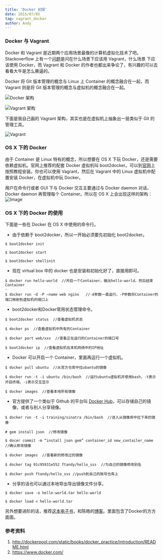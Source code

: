 ```yaml
---
title: 'Docker 初探'
date: 2015/07/05
tag: vagrant_docker
author: Andy
---
```

### Docker 与 Vagrant
Docker 和 Vagrant 是近期两个应用场景最像的计算机虚拟化技术了吧。Stackoverflow 上有一个[问题](http://stackoverflow.com/questions/16647069/should-i-use-vagrant-or-docker-io-for-creating-an-isolated-environment)是问在什么场景下应该用 Vagrant，什么场景
下应该使用 Docker，而 Vagrant 和 Docker 的作者也都出来争论了，有兴趣的可以去看看大牛是怎么撕逼的。  

Docker 将 Git 版本管理的概念与 Linux 上 Container 的概念融合在一起，而 Vagrant 则是将 Git 版本管理的概念与虚拟机的概念融合在一起。  

<!--more-->

![Docker 架构](/images/vagrant_docker/what-is-docker-diagram.png)

![Vagrant 架构](/images/vagrant_docker/what-is-vm-diagram.png)


下面是我自己画的 Vagrant 架构，其实也是在虚拟机上抽象出一层类似于 Git 的管理工具。  

![Vagrant](/images/vagrant_docker/vagrant.png)

### OS X 下的 Docker
由于 Container 是 Linux 特有的概念，所以想要在 OS X 下玩 Docker，还是需要依赖虚拟机。官网上推荐的配套 Docker 虚拟机叫 boot2docker。可以到[官网](https://docs.docker.com/installation/mac/)上按照教程安装。你也可以使用 Vagrant，然后在 Vagrant 中的 Linux 虚拟机中配置安装 Docker，在虚拟机中玩 Docker。  

用户在命令行或者 GUI 下与 Docker 交互主要通过与 Docker daemon 对话，Docker daemon 再管理每个 Container。所以在 OS X 上会出现这样的架构：  
![Image](/images/vagrant_docker/mac_docker_host.svg)  

### OS X 下的 Docker 的使用
下面是一些在 Docker 在 OS X 中使用的命令行。  

- 由于依赖于 boot2docker，所以一开始必须要先初始化 boot2docker。  
```
$ boot2docker init

$ boot2docker start

$ boot2docker shellinit
```

- 现在 virtual box 中的 docker 也是安装和初始化好了，直接用即可。  
```
$ docker run hello-world  //开启一个Container，输出hello-world，然后结束Container
-
$ docker run -d -P —name web nginx   //-d参数一直运行，-P参数将Container的端口映射到虚拟机的端口上

```

- boot2docker和Docker常用状态管理命令。  
```
$ boot2docker status  //查看虚拟机状态

$ docker ps  //查看虚拟机中所有的Container

$ docker port web/xxx  //查看正在运行的Container的端口号

$ boot2docker ip  //查看虚拟机在本机网络中的IP地址

```

- Docker 可以开启一个 Container，里面再运行一个虚拟机。  
```
$ docker pull ubuntu  //从官方仓库中拉ubantu的镜像

$ docker run -t -i ubuntu /bin/bash  //运行ubuntu虚拟机并使用bash，-t表示开启终端，-i表示交互显示

$ docker images  //查看本地所有镜像

```

- 官方提供了一个类似于 Github 的平台叫 [Docker Hub](https://hub.docker.com)，可以存储自己的镜像，或者与别人分享镜像。  
```
$ docker run -t -i training/sinatra /bin/bash  //进入从镜像库中拉下来的镜像

# gem install json  //修改镜像

$ docer commit -m “install json gem” container_id new_contailer_name   //确认修改镜像

$ docker images  //查看新的修改过的镜像

$ docker tag 91c95931e552 ftandy/hello_sss  //为自己的镜像修改别名

$ docker push ftandy/hello_sss //push到自己的账号仓库上
```

- 分享的话也可以通过本地导出导出镜像文件分享。  
```
$ docker save -o hello-world.tar hello-world

$ docker load < hello-world.tar

```

另外想要进阶的话，推荐[这本电子书](http://dockerpool.com/static/books/docker_practice/introduction/README.html)，和陈皓的[博客](http://coolshell.cn/articles/17010.html)。里面包含了Docker的方方面面。

### 参考资料

1. http://dockerpool.com/static/books/docker_practice/introduction/README.html  
2. https://www.docker.com/


